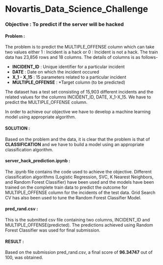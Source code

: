 # Novartis_Data_Science_Challenge

### Objective : To predict if the server will be hacked

#### Problem :
The problem is to predict the MULTIPLE_OFFENSE column which can take two values either 1 : Incident is a hack or 0 : Incident is not a hack.
The train data has 23,856 rows and 18 columns. The details of columns is as follows-
* __INCIDENT_ID__ : Unique identifier for a particular incident
* __DATE__ : Date on which the incident occured
* __X_1 - X_15__ : 15 parameters related to a particular incident
* __MULTIPLE_OFFENSE__ : *Target column (to be predicted) 

The dataset has a test set consisting of 15,903 different incidents and the related values for the columns INCIDENT_ID, DATE, X_1-X_15. We have to predict the MULTIPLE_OFFENSE column.

In order to achieve our objective we have to develop a machine learning model using appropriate algorithm.

#### __SOLUTION__ : 
Based on the problem and the data, it is clear that the problem is that of __CLASSIFICATION__ and we have to build a model using an appropriate classification algorithm. 

#### __server_hack_prediction.ipynb__ :
The .ipynb file contains the code used to achieve the objective. Different classification algorithms (Logistic Regression, SVC, K Nearest Neighbors, and Random Forest Classifier) have been used and the models have been trained on the complete train data to predict the outcome for MULTIPLE_OFFENSE column for the incidents of the test data. Grid Search CV has also been used to tune the Random Forest Classifier Model.

#### __pred_rand.csv__ : 
This is the submitted csv file containing two columns, INCIDENT_ID and MULTIPLE_OFFENSE(predicted). The predictions achieved using Random Forest Classifier was used for final submission.

#### __RESULT__ :
Based on the submission pred_rand.csv, a final score of __96.34747__ out of 100, was obtained.
